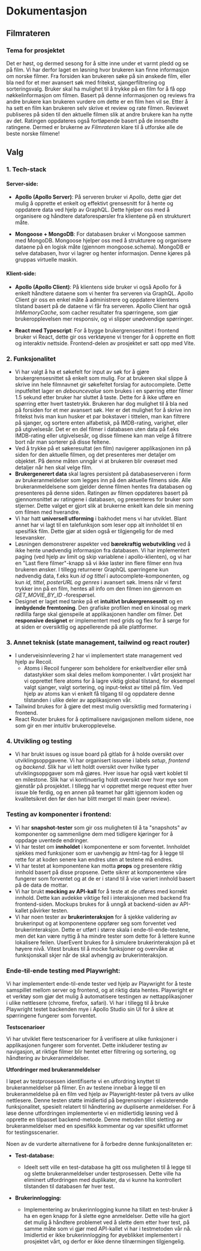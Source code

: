 # Dokumentasjon

## Filmrateren

### Tema for prosjektet

Det er høst, og dermed sesong for å sitte inne under et varmt pledd og se på film. Vi har derfor laget en løsning hvor brukeren kan finne informasjon om norske filmer. Fra forsiden kan brukeren søke på sin ønskede film, eller bla ned for  et mer avansert søk med fritekst, sjangerfiltrering og sorteringsvalg. Bruker skal ha mulighet til å trykke på en film for å få opp nøkkelinformasjon om filmen. Basert på denne informasjonen og reviews fra andre brukere kan brukeren vurdere om dette er en film hen vil se. Etter å ha sett en film kan brukeren selv skrive et review og rate filmen. Reviewet publiseres på siden til den aktuelle filmen slik at andre brukere kan ha nytte av det. Ratingen oppdateres også fortløpende basert på de innsendte ratingene. Dermed er brukerne av *Filmrateren* klare til å utforske alle de beste norske filmene!

## Valg

### 1. Tech-stack

#### Server-side:

- **Apollo (Apollo Server)**: På serveren bruker vi Apollo, dette gjør det mulig å opprette et enkelt og effektivt grensesnitt for å hente og oppdatere data ved hjelp av GraphQL. Dette hjelper oss med å organisere og håndtere dataforespørsler fra klientene på en strukturert måte.

- **Mongoose + MongoDB**: For databasen bruker vi Mongoose sammen med MongoDB. Mongoose hjelper oss med å strukturere og organisere dataene på en logisk måte (gjennom mongoose.schema). MongoDB er selve databasen, hvor vi lagrer og henter informasjon. Denne kjøres på gruppas virtuelle maskin.

#### Klient-side:

- **Apollo (Apollo Client)**: På klientens side bruker vi også Apollo for å enkelt håndtere dataene som vi henter fra serveren via GraphQL. Apollo Client gir oss en enkel måte å administrere og oppdatere klientens tilstand basert på de dataene vi får fra serveren. Apollo Client har også *InMemoryCache*, som cacher resultater fra spørringene, som gjør brukeropplevelsen mer responsiv, og vi slipper unødvendige spørringer.

- **React med Typescript**: For å bygge brukergrensesnittet i frontend bruker vi React, dette gir oss verktøyene vi trenger for å opprette en flott og interaktiv nettside. Frontend-delen av prosjektet er satt opp med Vite. 


### 2. Funksjonalitet

- Vi har valgt å ha et søkefelt for input av søk for å gjøre brukergrensesnittet så enkelt som mulig. For at brukeren skal slippe å skrive inn hele filmnavnet gir søkefeltet forslag for autocomplete. Dette inputfeltet lager en *debouncevalue* som brukes i en spørring etter filmer 1.5 sekund etter bruker har sluttet å taste. Dette for å ikke utføre en spørring etter hvert tastetrykk. Brukeren har dog mulighet til å bla ned på forsiden for et mer avansert søk. Her er det mulighet for å skrive inn fritekst hvis man kun husker et par bokstaver i tittelen, man kan filtrere på sjanger, og sortere enten alfabetisk, på IMDB-rating, varighet, eller på utgivelsesår. Det er en del filmer i databasen uten data på f.eks IMDB-rating eller utgivelsesår, og disse filmene kan man velge å filtrere bort når man sorterer på disse feltene.
- Ved å trykke på et søkeresultat (en film) navigerer applikasjonen inn på siden for den aktuelle filmen, og det presenteres mer detaljer om objektet. På denne måten unngår vi at brukeren blir overøset med detaljer når hen skal velge film.
- **Brukergenerert data** skal lagres persistent på databaseserveren i form av brukeranmeldelser som legges inn på den aktuelle filmens side. Alle brukeranmeldelsene som gjelder denne filmen hentes fra databasen og presenteres på denne siden. Ratingen av filmen oppdateres basert på gjennomsnittet av ratingene i databasen, og presenteres for bruker som stjerner. Dette valget er gjort slik at brukerne enkelt kan dele sin mening om filmen med hverandre.
- Vi har hatt **universell utforming** i bakhodet mens vi har utviklet. Blant annet har vi lagt til en talefunksjon som leser opp alt innholdet til en spesifikk film. Dette gjør at siden også er tilgjengelig for de med lesevansker. 
- Løsningen demonstrerer aspekter ved **bærekraftig webutvikling** ved å ikke hente unødvendig informasjon fra databasen. Vi har implementert paging (ved hjelp av limit og skip variablene i apollo-klienten), og vi har en "Last flere filmer"-knapp så vi ikke laster inn flere filmer enn hva brukeren ønsker. I tillegg returnerer GraphQL spørringene kun nødvendig data, f.eks kun *id og tittel* i autocomplete-komponenten, og kun *id, tittel, posterURL og genres* i avansert søk. Imens når vi først trykker inn på en film, hentes all info om den filmen inn gjennom en *GET_MOVIE_BY_ID* -forespørsel.
- Designet er laget med tanke på et **intuitivt brukergrensesnitt** og en **innbydende fremtoning**. Den grafiske profilen med en kinosal og mørk rødlilla farge skal gjenspeile at applikasjonen handler om filmer. Det **responsive designet** er implementert med grids og flex for å sørge for at siden er oversiktlig og appellerende på alle plattformer.

### 3. Annet teknisk (state management, tailwind og react router)

- I underveisinnlevering 2 har vi implementert state management ved hjelp av Recoil. 
  - Atoms i Recoil fungerer som beholdere for enkeltverdier eller små datastykker som skal deles mellom komponenter. I vårt prosjekt har vi opprettet flere atoms for å lagre viktig global tilstand, for eksempel valgt sjanger, valgt sortering, og input-tekst av tittel på film. Ved hjelp av atoms kan vi enkelt få tilgang til og oppdatere denne tilstanden i ulike deler av applikasjonen vår.
- Tailwind brukes for å gjøre det mest mulig oversiktlig med formatering i frontend.
- React Router brukes for å optimalisere navigasjonen mellom sidene, noe som gir en mer intuitiv brukeropplevelse.

### 4. Utvikling og testing

- Vi har brukt issues og issue board på gitlab for å holde oversikt over utviklingsoppgavene. Vi har organisert issuene i labels *setup*, *frontend* og *backend*. Slik har vi lett holdt oversikt over hvilke typer utviklingsoppgaver som må gjøres. Hver issue har også vært koblet til en milestone. Slik har vi kontinuerlig holdt oversikt over hvor mye som gjenstår på prosjektet. I tillegg har vi opprettet merge request etter hver issue ble ferdig, og en annen på teamet har gått igjennom koden og kvalitetsikret den før den har blitt merget til main (peer review).

### Testing av komponenter i frontend:
 - Vi har **snapshot-tester** som gir oss muligheten til å ta "snapshots" av komponenter og sammenligne dem med tidligere kjøringer for å oppdage uventede endringer.
 - Vi har testet om **innholdet** i komponentene er som forventet. Innholdet sjekkes med funksjoner som er uavhengig av html-tag for å legge til rette for at koden senere kan endres uten at testene må endres. 
 - Vi har testet at komponentene kan motta **props** og presentere riktig innhold basert på disse propsene. Dette sikrer at komponentene våre fungerer som forventet og at de er i stand til å vise variert innhold basert på de data de mottar.
 - Vi har brukt **mocking av API-kall** for å teste at de utføres med korrekt innhold. Dette kan avdekke viktige feil i interaksjonen med backend fra frontend-siden. Mockups brukes for å unngå at backend-siden av API-kallet påvirker testen.
 - Vi har noen tester av **brukerinteraksjon** for å sjekke validering av brukerinput og at komponentene oppfører seg som forventet ved brukerinteraksjon. Dette er utført i større skala i ende-til-ende-testene, men det kan være nyttig å ha mindre tester som dette for å lettere kunne lokalisere feilen. UserEvent brukes for å simulere brukerinteraksjon på et høyere nivå. Vitest brukes til å mocke funksjoner og overvåke at funksjonskall skjer når de skal avhengig av brukerinteraksjon.

### Ende-til-ende testing med Playwright:
Vi har implementert ende-til-ende tester ved hjelp av Playwright for å teste samspillet mellom server og frontend, og at riktig data hentes. Playwright er et verktøy som gjør det mulig å automatisere testingen av nettapplikasjoner i ulike nettlesere (chrome, firefox, safari). Vi har i tillegg til å bruke Playwright testet backenden mye i Apollo Studio sin UI for å sikre at spørringene fungerer som forventet. 

**Testscenarioer**

Vi har utviklet flere testscenarioer for å verifisere at ulike funksjoner i applikasjonen fungerer som forventet. Dette inkluderer testing av navigasjon, at riktige filmer blir hentet etter filtrering og sortering, og håndtering av brukeranmeldelser.

**Utfordringer med brukeranmeldelser**

I løpet av testprosessen identifiserte vi en utfordring knyttet til brukeranmeldelser på filmer. En av testene innebar å legge til en brukeranmeldelse på en film ved hjelp av Playwright-tester på tvers av ulike nettlesere. Denne testen støtte imidlertid på begrensninger i eksisterende funksjonalitet, spesielt relatert til håndtering av dupliserte anmeldelser. For å løse denne utfordringen implementerte vi en midlertidig løsning ved å opprette en tilpasset backend-metode. Denne metoden tillot sletting av brukeranmeldelser med en spesifikk kommentar og var spesifikt utformet for testingsscenarier.

Noen av de vurderte alternativene for å forbedre denne funksjonaliteten er:

- **Test-database:**

  - Ideelt sett ville en test-database ha gitt oss muligheten til å legge til og slette brukeranmeldelser under testprosessen. Dette ville ha eliminert utfordringen med duplikater, da vi kunne ha kontrollert tilstanden til databasen før hver test.

- **Brukerinnlogging:**

  - Implementering av brukerinnlogging kunne ha tillatt en test-bruker å ha en egen knapp for å slette egne anmeldelser. Dette ville ha gjort det mulig å håndtere problemet ved å slette dem etter hver test, på samme måte som vi gjør med API-kallet vi har i testmetoden vår nå. Imidlertid er ikke brukerinnlogging for øyeblikket implementert i prosjektet vårt, og derfor er ikke denne tilnærmingen tilgjengelig.



